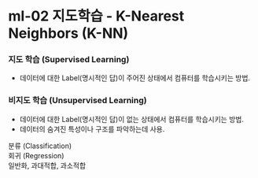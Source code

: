 # ml-02 지도학습 - K-Nearest Neighbors (K-NN)

### 지도 학습 (Supervised Learning)  
- 데이터에 대한 Label(명시적인 답)이 주어진 상태에서 컴퓨터를 학습시키는 방법.
  
### 비지도 학습 (Unsupervised Learning)  
- 데이터에 대한 Label(명시적인 답)이 없는 상태에서 컴퓨터를 학습시키는 방법.
- 데이터의 숨겨진 특성이나 구조를 파악하는데 사용.

분류 (Classification)  
회귀 (Regression)  
일반화, 과대적합, 과소적합  

